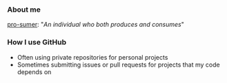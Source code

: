 ### About me

[pro-sumer](https://prosumer.crd.co): "_An individual who both produces and consumes_"

### How I use GitHub

* Often using private repositories for personal projects
* Sometimes submitting issues or pull requests for projects that my code depends on

<!--
**pro-sumer/pro-sumer** is a ✨ _special_ ✨ repository because its `README.md` (this file) appears on your GitHub profile.

Here are some ideas to get you started:

- 🔭 I’m currently working on ...
- 🌱 I’m currently learning ...
- 👯 I’m looking to collaborate on ...
- 🤔 I’m looking for help with ...
- 💬 Ask me about ...
- 📫 How to reach me: ...
- 😄 Pronouns: ...
- ⚡ Fun fact: ...
-->
